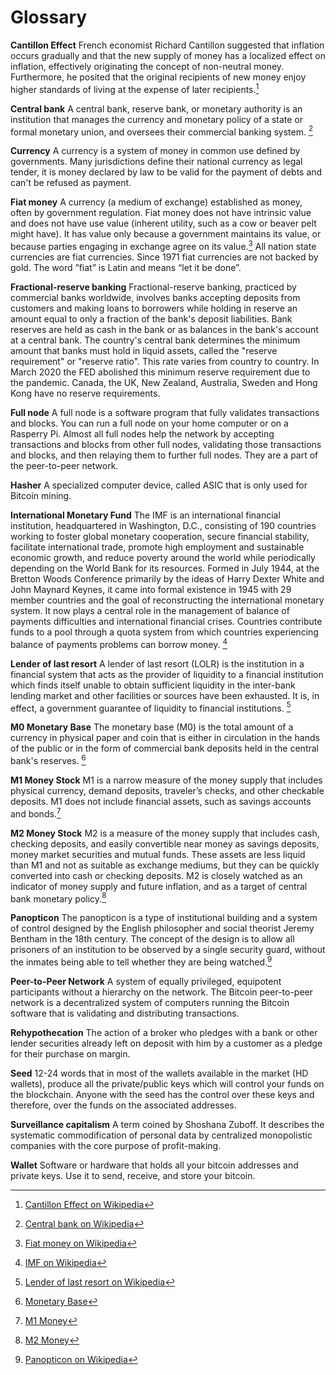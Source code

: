 # Glossary

**Cantillon Effect**
French economist Richard Cantillon suggested that inflation occurs gradually and that the new supply of money has a localized effect on inflation, effectively originating the concept of non-neutral money. Furthermore, he posited that the original recipients of new money enjoy higher standards of living at the expense of later recipients.[^79]

**Central bank**
A central bank, reserve bank, or monetary authority is an institution that manages the currency and monetary policy of a state or formal monetary union, and oversees their commercial banking system. [^80]

**Currency**
A currency is a system of money in common use defined by governments. Many jurisdictions define their national currency as legal tender, it is money declared by law to be valid for the payment of debts and can't be refused as payment.

**Fiat money** 
A currency (a medium of exchange) established as money, often by government regulation. Fiat money does not have intrinsic value and does not have use value (inherent utility, such as a cow or beaver pelt might have). It has value only because a government maintains its value, or because parties engaging in exchange agree on its value.[^81] 
All nation state currencies are fiat currencies. Since 1971 fiat currencies are not backed by gold. The word ”fiat” is Latin and means “let it be done”.

**Fractional-reserve banking**
Fractional-reserve banking, practiced by commercial banks worldwide, involves banks accepting deposits from customers and making loans to borrowers while holding in reserve an amount equal to only a fraction of the bank's deposit liabilities. Bank reserves are held as cash in the bank or as balances in the bank's account at a central bank. The country's central bank determines the minimum amount that banks must hold in liquid assets, called the "reserve requirement" or "reserve ratio". This rate varies from country to country. In March 2020 the FED abolished this minimum reserve requirement due to the pandemic. Canada, the UK, New Zealand, Australia, Sweden and Hong Kong have no reserve requirements.

**Full node**
A full node is a software program that fully validates transactions and blocks. You can run a full node on your home computer or on a Rasperry Pi. Almost all full nodes help the network by accepting transactions and blocks from other full nodes, validating those transactions and blocks, and then relaying them to further full nodes. They are a part of the peer-to-peer network.

**Hasher**
A specialized computer device, called ASIC that is only used for Bitcoin mining. 

**International Monetary Fund**
The IMF is an international financial institution, headquartered in Washington, D.C., consisting of 190 countries working to foster global monetary cooperation, secure financial stability, facilitate international trade, promote high employment and sustainable economic growth, and reduce poverty around the world while periodically depending on the World Bank for its resources. Formed in July 1944, at the Bretton Woods Conference primarily by the ideas of Harry Dexter White and John Maynard Keynes, it came into formal existence in 1945 with 29 member countries and the goal of reconstructing the international monetary system. It now plays a central role in the management of balance of payments difficulties and international financial crises. Countries contribute funds to a pool through a quota system from which countries experiencing balance of payments problems can borrow money. [^82]

**Lender of last resort**
A lender of last resort (LOLR) is the institution in a financial system that acts as the provider of liquidity to a financial institution which finds itself unable to obtain sufficient liquidity in the inter-bank lending market and other facilities or sources have been exhausted. It is, in effect, a government guarantee of liquidity to financial institutions. [^83]

**M0 Monetary Base**
The monetary base (M0) is the total amount of a currency in physical paper and coin that is either in circulation in the hands of the public or in the form of commercial bank deposits held in the central bank's reserves. [^84]

**M1 Money Stock**
M1 is a narrow measure of the money supply that includes physical currency, demand deposits, traveler’s checks, and other checkable deposits. M1 does not include financial assets, such as savings accounts and bonds.[^85]

**M2 Money Stock**
M2 is a measure of the money supply that includes cash, checking deposits, and easily convertible near money as savings deposits, money market securities and mutual funds. These assets are less liquid than M1 and not as suitable as exchange mediums, but they can be quickly converted into cash or checking deposits. M2 is closely watched as an indicator of money supply and future inflation, and as a target of central bank monetary policy.[^86]

**Panopticon**
The panopticon is a type of institutional building and a system of control designed by the English philosopher and social theorist Jeremy Bentham in the 18th century. The concept of the design is to allow all prisoners of an institution to be observed by a single security guard, without the inmates being able to tell whether they are being watched.[^87]

**Peer-to-Peer Network**
A system of equally privileged, equipotent participants without a hierarchy on the network. The Bitcoin peer-to-peer network is a decentralized system of computers running the Bitcoin software that is validating and distributing transactions.

**Rehypothecation**
The action of a broker who pledges with a bank or other lender securities already left on deposit with him by a customer as a pledge for their purchase on margin.

**Seed**
12-24 words that in most of the wallets available in the market (HD wallets), produce all the private/public keys which will control your funds on the blockchain. Anyone with the seed has the control over these keys and therefore, over the funds on the associated addresses.

**Surveillance capitalism**
A term coined by Shoshana Zuboff. It describes the systematic commodification of personal data by centralized monopolistic companies with the core purpose of profit-making.

**Wallet**
Software or hardware that holds all your bitcoin addresses and private keys. Use it to send, receive, and store your bitcoin.

[^79]: [Cantillon Effect on Wikipedia](https://en.wikipedia.org/wiki/Richard_Cantillon)  
[^80]: [Central bank on Wikipedia](https://en.wikipedia.org/wiki/Central_bank)  
[^81]: [Fiat money on Wikipedia](https://en.wikipedia.org/wiki/Fiat_money)  
[^82]: [IMF on Wikipedia](https://en.wikipedia.org/wiki/International_Monetary_Fund)  
[^83]: [Lender of last resort on Wikipedia](https://en.wikipedia.org/wiki/Lender_of_last_resort)  
[^84]: [Monetary Base](https://www.investopedia.com/terms/m/monetarybase.asp)  
[^85]: [M1 Money](https://www.investopedia.com/terms/m/m1.asp)  
[^86]: [M2 Money](https://www.investopedia.com/terms/m/m2.asp)  
[^87]: [Panopticon on Wikipedia](https://en.wikipedia.org/wiki/Panopticon)

